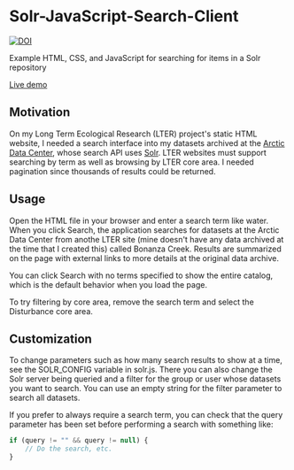 # Solr-JavaScript-Search-Client

[![DOI](https://zenodo.org/badge/102152761.svg)](https://zenodo.org/badge/latestdoi/102152761)

Example HTML, CSS, and JavaScript for searching for items in a Solr repository

[Live demo](https://lter-arc.github.io/Solr-JavaScript-Search-Client/demo.html)

## Motivation

On my Long Term Ecological Research (LTER) project's static HTML website, I needed a search interface into my datasets archived at the [Arctic Data Center](https://arcticdata.io/), whose search API uses [Solr](https://lucene.apache.org/solr/).  LTER websites must support searching by term as well as browsing by LTER core area. I needed pagination since thousands of results could be returned.

## Usage

Open the HTML file in your browser and enter a search term like water. When you click Search, the application searches for datasets at the Arctic Data Center from anothe LTER site (mine doesn't have any data archived at the time that I created this) called Bonanza Creek. Results are summarized on the page with external links to more details at the original data archive.

You can click Search with no terms specified to show the entire catalog, which is the default behavior when you load the page. 

To try filtering by core area, remove the search term and select the Disturbance core area.

## Customization

To change parameters such as how many search results to show at a time, see the SOLR_CONFIG variable in solr.js.  There you can also change the Solr server being queried and a filter for the group or user whose datasets you want to search. You can use an empty string for the filter parameter to search all datasets.

If you prefer to always require a search term, you can check that the query parameter has been set before performing a search with something like:

```javascript
if (query != "" && query != null) {
    // Do the search, etc.
}
```

